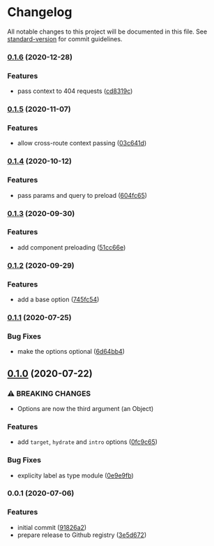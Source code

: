 # Changelog

All notable changes to this project will be documented in this file. See [standard-version](https://github.com/conventional-changelog/standard-version) for commit guidelines.

### [0.1.6](https://github.com/deimimi/svelte-pagejs-router/compare/v0.1.5...v0.1.6) (2020-12-28)


### Features

* pass context to 404 requests ([cd8319c](https://github.com/deimimi/svelte-pagejs-router/commit/cd8319c5c4b1cc4bdf0caca4c0a059bc7498533c))

### [0.1.5](https://github.com/deimimi/svelte-pagejs-router/compare/v0.1.4...v0.1.5) (2020-11-07)


### Features

* allow cross-route context passing ([03c641d](https://github.com/deimimi/svelte-pagejs-router/commit/03c641df271b387824b210c1ac42becb686f7e17))

### [0.1.4](https://github.com/deimimi/svelte-pagejs-router/compare/v0.1.3...v0.1.4) (2020-10-12)


### Features

* pass params and query to preload ([604fc65](https://github.com/deimimi/svelte-pagejs-router/commit/604fc65d9fa7578a020e04ca844a0907f4c33cfb))

### [0.1.3](https://github.com/deimimi/svelte-pagejs-router/compare/v0.1.2...v0.1.3) (2020-09-30)


### Features

* add component preloading ([51cc66e](https://github.com/deimimi/svelte-pagejs-router/commit/51cc66ea89f6682294222d4c1e71df40131acd9d))

### [0.1.2](https://github.com/deimimi/svelte-pagejs-router/compare/v0.1.1...v0.1.2) (2020-09-29)


### Features

* add a base option ([745fc54](https://github.com/deimimi/svelte-pagejs-router/commit/745fc5485576250587b8970c66d4da6ce4d6f93b))

### [0.1.1](https://github.com/deimimi/svelte-pagejs-router/compare/v0.1.0...v0.1.1) (2020-07-25)


### Bug Fixes

* make the options optional ([6d64bb4](https://github.com/deimimi/svelte-pagejs-router/commit/6d64bb48c326325000fb4845ad4976b0dbca64ec))

## [0.1.0](https://github.com/deimimi/svelte-pagejs-router/compare/v0.0.1...v0.1.0) (2020-07-22)


### ⚠ BREAKING CHANGES

* Options are now the third argument (an Object)

### Features

* add `target`, `hydrate` and `intro` options ([0fc9c65](https://github.com/deimimi/svelte-pagejs-router/commit/0fc9c652b6974b37b5bc309ee7e8d4e4e4a42c13))


### Bug Fixes

* explicity label as type module ([0e9e9fb](https://github.com/deimimi/svelte-pagejs-router/commit/0e9e9fbda319187c54eacb5a1f2e18927f41c748))

### 0.0.1 (2020-07-06)


### Features

* initial commit ([91826a2](https://github.com/deimimi/svelte-pagejs-router/commit/91826a23df33dd5ecb427c419c004509a4f225fa))
* prepare release to Github registry ([3e5d672](https://github.com/deimimi/svelte-pagejs-router/commit/3e5d672033b7d8a94a3c7e999001c07bdedc6d98))
